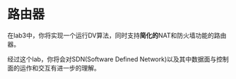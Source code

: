 # 路由器

在lab3中，你将实现一个运行DV算法，同时支持**简化的**NAT和防火墙功能的路由器。

经过这个lab，你将会对SDN(Software Defined Network)以及其中数据面与控制面的运作和交互有进一步的理解。